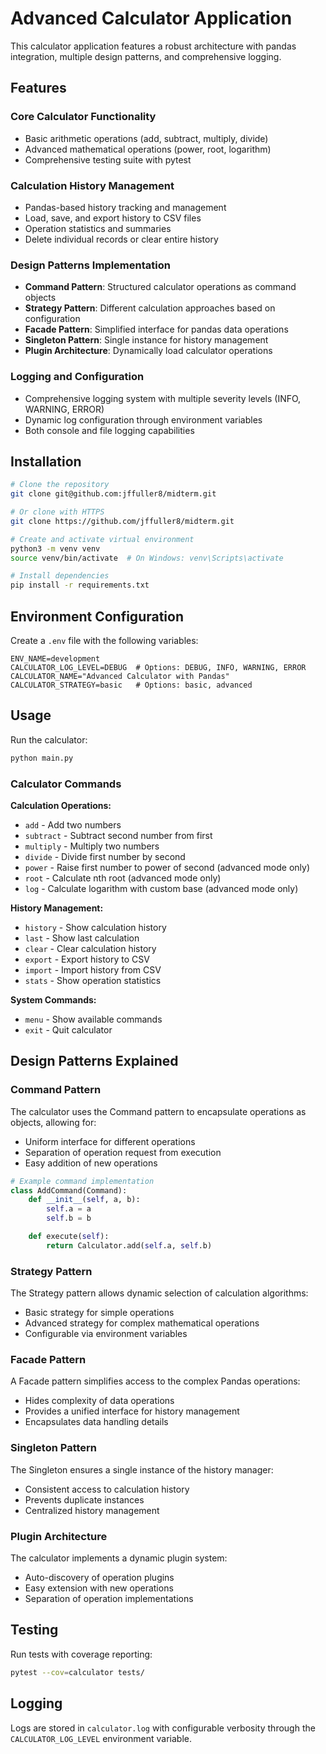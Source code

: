 # Advanced Calculator Application

This calculator application features a robust architecture with pandas integration, multiple design patterns, and comprehensive logging.

## Features

### Core Calculator Functionality
- Basic arithmetic operations (add, subtract, multiply, divide)
- Advanced mathematical operations (power, root, logarithm)
- Comprehensive testing suite with pytest

### Calculation History Management
- Pandas-based history tracking and management
- Load, save, and export history to CSV files
- Operation statistics and summaries
- Delete individual records or clear entire history

### Design Patterns Implementation
- **Command Pattern**: Structured calculator operations as command objects
- **Strategy Pattern**: Different calculation approaches based on configuration
- **Facade Pattern**: Simplified interface for pandas data operations
- **Singleton Pattern**: Single instance for history management
- **Plugin Architecture**: Dynamically load calculator operations

### Logging and Configuration
- Comprehensive logging system with multiple severity levels (INFO, WARNING, ERROR)
- Dynamic log configuration through environment variables
- Both console and file logging capabilities

## Installation

```bash
# Clone the repository
git clone git@github.com:jffuller8/midterm.git

# Or clone with HTTPS
git clone https://github.com/jffuller8/midterm.git

# Create and activate virtual environment
python3 -m venv venv
source venv/bin/activate  # On Windows: venv\Scripts\activate

# Install dependencies
pip install -r requirements.txt
```

## Environment Configuration

Create a `.env` file with the following variables:
```
ENV_NAME=development
CALCULATOR_LOG_LEVEL=DEBUG  # Options: DEBUG, INFO, WARNING, ERROR
CALCULATOR_NAME="Advanced Calculator with Pandas"
CALCULATOR_STRATEGY=basic   # Options: basic, advanced
```

## Usage

Run the calculator:
```bash
python main.py
```

### Calculator Commands

**Calculation Operations:**
- `add` - Add two numbers
- `subtract` - Subtract second number from first
- `multiply` - Multiply two numbers
- `divide` - Divide first number by second
- `power` - Raise first number to power of second (advanced mode only)
- `root` - Calculate nth root (advanced mode only)
- `log` - Calculate logarithm with custom base (advanced mode only)

**History Management:**
- `history` - Show calculation history
- `last` - Show last calculation
- `clear` - Clear calculation history
- `export` - Export history to CSV
- `import` - Import history from CSV
- `stats` - Show operation statistics

**System Commands:**
- `menu` - Show available commands
- `exit` - Quit calculator

## Design Patterns Explained

### Command Pattern
The calculator uses the Command pattern to encapsulate operations as objects, allowing for:
- Uniform interface for different operations
- Separation of operation request from execution
- Easy addition of new operations

```python
# Example command implementation
class AddCommand(Command):
    def __init__(self, a, b):
        self.a = a
        self.b = b

    def execute(self):
        return Calculator.add(self.a, self.b)
```

### Strategy Pattern
The Strategy pattern allows dynamic selection of calculation algorithms:
- Basic strategy for simple operations
- Advanced strategy for complex mathematical operations
- Configurable via environment variables

### Facade Pattern
A Facade pattern simplifies access to the complex Pandas operations:
- Hides complexity of data operations
- Provides a unified interface for history management
- Encapsulates data handling details

### Singleton Pattern
The Singleton ensures a single instance of the history manager:
- Consistent access to calculation history
- Prevents duplicate instances
- Centralized history management

### Plugin Architecture
The calculator implements a dynamic plugin system:
- Auto-discovery of operation plugins
- Easy extension with new operations
- Separation of operation implementations

## Testing

Run tests with coverage reporting:
```bash
pytest --cov=calculator tests/
```

## Logging

Logs are stored in `calculator.log` with configurable verbosity through the `CALCULATOR_LOG_LEVEL` environment variable.